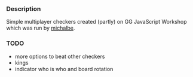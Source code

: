 ### Description

Simple multiplayer checkers created (partly) on GG JavaScript Workshop which was run by [michalbe](http://michalbe.blogspot.com/). 

### TODO
+ more options to beat other checkers
+ kings
+ indicator who is who and board rotation